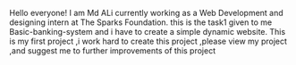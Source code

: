 Hello everyone!
I am Md ALi currently working as a Web Development and designing intern at The Sparks Foundation. this is the task1 given to me Basic-banking-system and i have to create a simple dynamic website. This is my first project ,i work hard to create this project ,please view my project ,and suggest me to further improvements of this project
